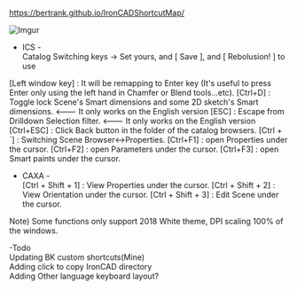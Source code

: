 https://bertrank.github.io/IronCADShortcutMap/

![Imgur](http://BertranK.github.io/IronCADShortcutMap/Usermanual.gif)

- ICS -<br>
Catalog Switching keys -> Set yours, and [ Save ], and [ Rebolusion! ] to use

[Left window key] : It will be remapping to Enter key (It's useful to press Enter only using the left hand in Chamfer or Blend tools...etc).
[Ctrl+D] : Toggle lock Scene's Smart dimensions and some 2D sketch's Smart dimensions.   <--- It only works on the English version
[ESC] : Escape from Drilldown Selection filter.   <--- It only works on the English version
[Ctrl+ESC] : Click Back button in the folder of the catalog browsers.
[Ctrl + `] : Switching Scene Browser<->Properties.
[Ctrl+F1] : open Properties under the cursor.
[Ctrl+F2] : open Parameters under the cursor.
[Ctrl+F3] : open Smart paints under the cursor.

- CAXA -<br>
[Ctrl + Shift + 1] : View Properties under the cursor.
[Ctrl + Shift + 2] : View Orientation under the cursor.
[Ctrl + Shift + 3] : Edit Scene under the cursor.

Note) Some functions only support 2018 White theme, DPI scaling 100% of the windows.

-Todo  
Updating BK custom shortcuts(Mine)<br>
Adding click to copy IronCAD directory  
Adding Other language keyboard layout?  

